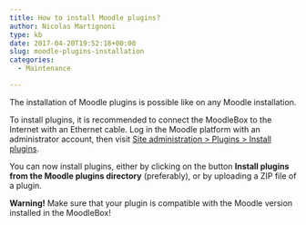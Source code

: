 ```yaml
---
title: How to install Moodle plugins?
author: Nicolas Martignoni
type: kb
date: 2017-04-20T19:52:18+00:00
slug: moodle-plugins-installation
categories:
  - Maintenance

---
```

The installation of Moodle plugins is possible like on any Moodle installation.

To install plugins, it is recommended to connect the MoodleBox to the Internet with an Ethernet cable. Log in the Moodle platform with an administrator account, then visit [Site administration > Plugins > Install plugins][1].

You can now install plugins, either by clicking on the button **Install plugins from the Moodle plugins directory** (preferably), or by uploading a ZIP file of a plugin.

**Warning!** Make sure that your plugin is compatible with the Moodle version installed in the MoodleBox!

 [1]: http://moodlebox.home/admin/tool/installaddon/index.php
